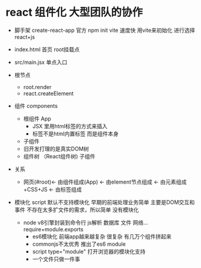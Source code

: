 # react 组件化 大型团队的协作

- 脚手架 
     create-react-app  官方
     npm init vite 速度快 用vite来初始化 进行选择 react+js

- index.html 首页
    root挂载点
- src/main.jsx 单点入口
- 根节点
    - root.render
    - react.createElement
- 组件 
    components  
    - 根组件 App
        - JSX 里用html标签的方式来插入
        - 标签不是html内置标签 而是组件本身
    - 子组件 
    - 旧开发打理的是真实DOM树
    - 组件树 （React组件树) 子组件
    


- 关系
    - 网页(#root)<- 由组件组成(App) <- 由element节点组成 <- 由元素组成+CSS+JS <- 由标签组成 

- 模块化
    script 默认不支持模块化 早期的前端处理业务简单 主要是DOM交互和事件
    不存在太多扩文件的需求，所以简单 没有模块化

    - node v8引擎封装到命令行 js解析  数据库  文件 网络...
        require+module.exports
        - es6模块化 前端app越来越复杂 很复杂 有几万个组件拼起来
        - commonjs不太优秀  推出了es6 module
        - script type="module"  打开浏览器的模块化支持
        - 一个文件只做一件事 
